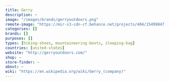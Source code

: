 ```yaml
---
title: Gerry
description: ~
image: "/images/brands/gerryoutdoors.png"
remote-image: "https://mir-s3-cdn-cf.behance.net/projects/404/15499047.5489a6a25ca4a.jpg"
categories: []
brands: []
purposes: []
types: [hiking-shoes, mountaineering-boots, sleeping-bag]
countries: [united-states]
website: "http://gerryoutdoors.com/"
shop: ~
store-finder: ~
about: ~
wiki: "https://en.wikipedia.org/wiki/Gerry_(company)"
---
```

